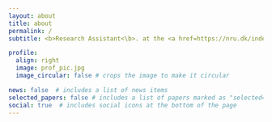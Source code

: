 ```yaml
---
layout: about
title: about
permalink: /
subtitle: <b>Research Assistant<\b>. at the <a href=https://nru.dk/index.php>Neruobiology Research Unit<a\>

profile:
  align: right
  image: prof_pic.jpg
  image_circular: false # crops the image to make it circular

news: false  # includes a list of news items
selected_papers: false # includes a list of papers marked as "selected={true}"
social: true  # includes social icons at the bottom of the page
---
```


